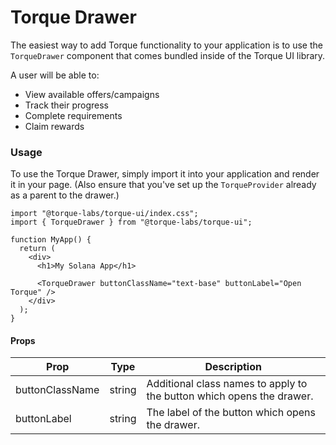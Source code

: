 # Torque Drawer

The easiest way to add Torque functionality to your application is to use the `TorqueDrawer` component that comes bundled inside of the Torque UI library.&#x20;

A user will be able to:

- View available offers/campaigns
- Track their progress
- Complete requirements
- Claim rewards

### Usage

To use the Torque Drawer, simply import it into your application and render it in your page. (Also ensure that you've set up the `TorqueProvider` already as a parent to the drawer.)

```tsx
import "@torque-labs/torque-ui/index.css";
import { TorqueDrawer } from "@torque-labs/torque-ui";

function MyApp() {
  return (
    <div>
      <h1>My Solana App</h1>

      <TorqueDrawer buttonClassName="text-base" buttonLabel="Open Torque" />
    </div>
  );
}
```

#### Props

| Prop            | Type   | Description                                                           |
| --------------- | ------ | --------------------------------------------------------------------- |
| buttonClassName | string | Additional class names to apply to the button which opens the drawer. |
| buttonLabel     | string | The label of the button which opens the drawer.                       |

